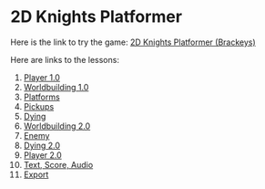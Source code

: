 # 2D Knights Platformer

Here is the link to try the game:
[2D Knights Platformer (Brackeys)](https://jvansant13.github.io/Technology-Specials/2d%20Knights%20Platformer/Game/)


Here are links to the lessons:
1. [Player 1.0]()
2. [Worldbuilding 1.0]()
3. [Platforms]()
4. [Pickups]()
5. [Dying]()
6. [Worldbuilding 2.0]()
7. [Enemy]()
8. [Dying 2.0]()
9. [Player 2.0]()
10. [Text, Score, Audio]()
11. [Export]()